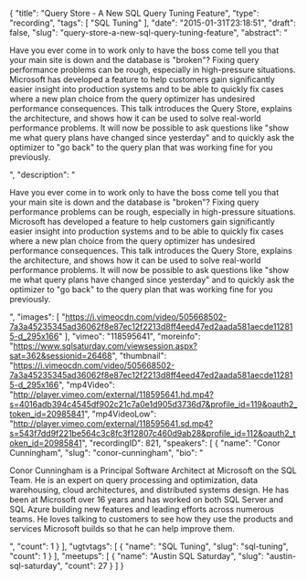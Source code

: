 {
  "title": "Query Store - A New SQL Query Tuning Feature",
  "type": "recording",
  "tags": [
    "SQL Tuning"
  ],
  "date": "2015-01-31T23:18:51",
  "draft": false,
  "slug": "query-store-a-new-sql-query-tuning-feature",
  "abstract": "<p>Have you ever come in to work only to have the boss come tell you that your main site is down and the database is \"broken\"? Fixing query performance problems can be rough, especially in high-pressure situations. Microsoft has developed a feature to help customers gain significantly easier insight into production systems and to be able to quickly fix cases where a new plan choice from the query optimizer has undesired performance consequences. This talk introduces the Query Store, explains the architecture, and shows how it can be used to solve real-world performance problems. It will now be possible to ask questions like \"show me what query plans have changed since yesterday\" and to quickly ask the optimizer to \"go back\" to the query plan that was working fine for you previously.</p>",
  "description": "<p>Have you ever come in to work only to have the boss come tell you that your main site is down and the database is \"broken\"? Fixing query performance problems can be rough, especially in high-pressure situations. Microsoft has developed a feature to help customers gain significantly easier insight into production systems and to be able to quickly fix cases where a new plan choice from the query optimizer has undesired performance consequences. This talk introduces the Query Store, explains the architecture, and shows how it can be used to solve real-world performance problems. It will now be possible to ask questions like \"show me what query plans have changed since yesterday\" and to quickly ask the optimizer to \"go back\" to the query plan that was working fine for you previously.</p>",
  "images": [
    "https://i.vimeocdn.com/video/505668502-7a3a45235345ad36062f8e87ec12f2213d8ff4eed47ed2aada581aecde112815-d_295x166"
  ],
  "vimeo": "118595641",
  "moreinfo": "https://www.sqlsaturday.com/viewsession.aspx?sat=362&sessionid=26468",
  "thumbnail": "https://i.vimeocdn.com/video/505668502-7a3a45235345ad36062f8e87ec12f2213d8ff4eed47ed2aada581aecde112815-d_295x166",
  "mp4Video": "http://player.vimeo.com/external/118595641.hd.mp4?s=4016adb394c4545df902c21c7a0e1d905d3736d7&profile_id=119&oauth2_token_id=20985841",
  "mp4VideoLow": "http://player.vimeo.com/external/118595641.sd.mp4?s=543f7dd9f221be564c3c8fc3f12807c460d9ab28&profile_id=112&oauth2_token_id=20985841",
  "recordingID": 821,
  "speakers": [
    {
      "name": "Conor Cunningham",
      "slug": "conor-cunningham",
      "bio": "<p>Conor Cunningham is a Principal Software Architect at Microsoft on the SQL Team. He is an expert on query processing and optimization, data warehousing, cloud architectures, and distributed systems design. He has been at Microsoft over 16 years and has worked on both SQL Server and SQL Azure building new features and leading efforts across numerous teams. He loves talking to customers to see how they use the products and services Microsoft builds so that he can help improve them.</p>",
      "count": 1
    }
  ],
  "ugtvtags": [
    {
      "name": "SQL Tuning",
      "slug": "sql-tuning",
      "count": 1
    }
  ],
  "meetups": [
    {
      "name": "Austin SQL Saturday",
      "slug": "austin-sql-saturday",
      "count": 27
    }
  ]
}